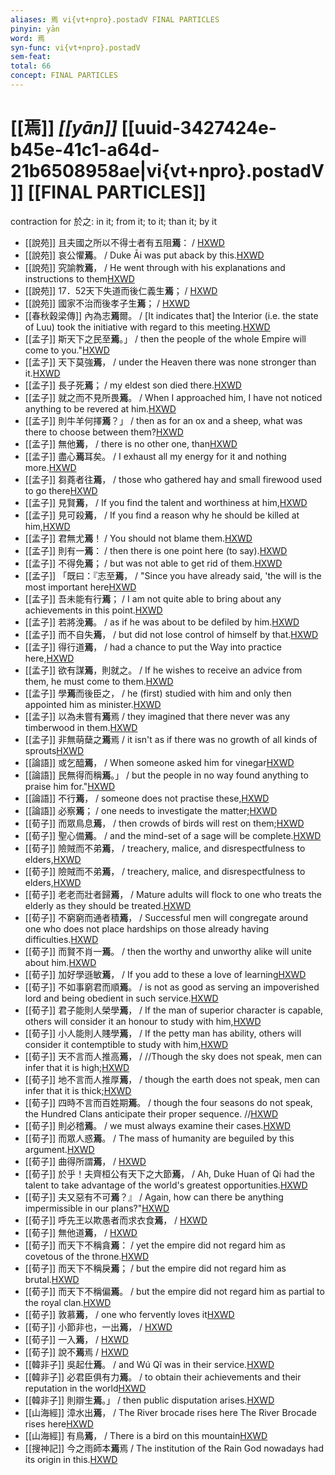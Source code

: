```yaml
---
aliases: 焉 vi{vt+npro}.postadV FINAL PARTICLES
pinyin: yān
word: 焉
syn-func: vi{vt+npro}.postadV
sem-feat: 
total: 66
concept: FINAL PARTICLES 
---
```

# [[焉]] *[[yān]]*  [[uuid-3427424e-b45e-41c1-a64d-21b6508958ae|vi{vt+npro}.postadV]] [[FINAL PARTICLES]]
contraction for 於之: in it; from it; to it; than it; by it
 - [[說苑]] 且夫國之所以不得士者有五阻**焉**： / [HXWD](https://hxwd.org/textview.html?location=CH1a0907_CHANT_001-18a.34)
 - [[說苑]] 哀公懼**焉**。 / Duke Āi was put aback by this.[HXWD](https://hxwd.org/textview.html?location=CH1a0907_CHANT_001-5a.16)
 - [[說苑]] 究諭教**焉**， / He went through with his explanations and instructions to them[HXWD](https://hxwd.org/textview.html?location=CH1a0907_CHANT_001-7a.21)
 - [[說苑]] 17．52天下失道而後仁義生**焉**； / [HXWD](https://hxwd.org/textview.html?location=CH1a0907_CHANT_017-46a.2)
 - [[說苑]] 國家不治而後孝子生**焉**； / [HXWD](https://hxwd.org/textview.html?location=CH1a0907_CHANT_017-46a.3)
 - [[春秋穀梁傳]] 內為志**焉**爾。 / [It indicates that] the Interior (i.e. the state of Luu) took the initiative with regard to this meeting.[HXWD](https://hxwd.org/textview.html?location=KR1e0008_tls_001-3a.5)
 - [[孟子]] 斯天下之民至**焉**。」 / then the people of the whole Empire will come to you."[HXWD](https://hxwd.org/textview.html?location=KR1h0001_tls_001-12a.1)
 - [[孟子]] 天下莫強**焉**， / under the Heaven there was none stronger than it.[HXWD](https://hxwd.org/textview.html?location=KR1h0001_tls_001-18a.4)
 - [[孟子]] 長子死**焉**； / my eldest son died there.[HXWD](https://hxwd.org/textview.html?location=KR1h0001_tls_001-18a.8)
 - [[孟子]] 就之而不見所畏**焉**。 / When I approached him, I have not noticed anything to be revered at him.[HXWD](https://hxwd.org/textview.html?location=KR1h0001_tls_001-21a.6)
 - [[孟子]] 則牛羊何擇**焉**？」 / then as for an ox and a sheep, what was there to choose between them?[HXWD](https://hxwd.org/textview.html?location=KR1h0001_tls_001-39a.1)
 - [[孟子]] 無他**焉**， / there is no other one, than[HXWD](https://hxwd.org/textview.html?location=KR1h0001_tls_001-47a.13)
 - [[孟子]] 盡心**焉**耳矣。 / I exhaust all my energy for it and nothing more.[HXWD](https://hxwd.org/textview.html?location=KR1h0001_tls_001-5a.4)
 - [[孟子]] 芻蕘者往**焉**， / those who gathered hay and small firewood used to go there[HXWD](https://hxwd.org/textview.html?location=KR1h0001_tls_002-18a.4)
 - [[孟子]] 見賢**焉**， / If you find the talent and worthiness at him,[HXWD](https://hxwd.org/textview.html?location=KR1h0001_tls_002-48a.13)
 - [[孟子]] 見可殺**焉**， / If you find a reason why he should be killed at him,[HXWD](https://hxwd.org/textview.html?location=KR1h0001_tls_002-48a.29)
 - [[孟子]] 君無尤**焉**！ / You should not blame them.[HXWD](https://hxwd.org/textview.html?location=KR1h0001_tls_002-59a.15)
 - [[孟子]] 則有一**焉**： / then there is one point here (to say).[HXWD](https://hxwd.org/textview.html?location=KR1h0001_tls_002-61a.5)
 - [[孟子]] 不得免**焉**； / but was not able to get rid of them.[HXWD](https://hxwd.org/textview.html?location=KR1h0001_tls_002-65a.6)
 - [[孟子]] 「既曰：『志至**焉**， / "Since you have already said, 'the will is the most important here[HXWD](https://hxwd.org/textview.html?location=KR1h0001_tls_003-15a.2)
 - [[孟子]] 吾未能有行**焉**； / I am not quite able to bring about any achievements in this point.[HXWD](https://hxwd.org/textview.html?location=KR1h0001_tls_003-28a.20)
 - [[孟子]] 若將浼**焉**。 / as if he was about to be defiled by him.[HXWD](https://hxwd.org/textview.html?location=KR1h0001_tls_003-41a.14)
 - [[孟子]] 而不自失**焉**， / but did not lose control of himself by that.[HXWD](https://hxwd.org/textview.html?location=KR1h0001_tls_003-41a.31)
 - [[孟子]] 得行道**焉**， / had a chance to put the Way into practice here,[HXWD](https://hxwd.org/textview.html?location=KR1h0001_tls_003-7a.4)
 - [[孟子]] 欲有謀**焉**，則就之。 / If he wishes to receive an advice from them, he must come to them.[HXWD](https://hxwd.org/textview.html?location=KR1h0001_tls_004-13a.24)
 - [[孟子]] 學**焉**而後臣之， / he (first) studied with him and only then appointed him as minister.[HXWD](https://hxwd.org/textview.html?location=KR1h0001_tls_004-13a.28)
 - [[孟子]] 以為未嘗有**焉**焉 / they imagined that there never was any timberwood in them.[HXWD](https://hxwd.org/textview.html?location=KR1h0001_tls_011-31a.13)
 - [[孟子]] 非無萌蘖之**焉**焉 / it isn't as if there was no growth of all kinds of sprouts[HXWD](https://hxwd.org/textview.html?location=KR1h0001_tls_011-31a.9)
 - [[論語]] 或乞醯**焉**， / When someone asked him for vinegar[HXWD](https://hxwd.org/textview.html?location=KR1h0004_tls_005-27a.4)
 - [[論語]] 民無得而稱**焉**。」 / but the people in no way found anything to praise him for."[HXWD](https://hxwd.org/textview.html?location=KR1h0004_tls_008-2a.1)
 - [[論語]] 不行**焉**， / someone does not practise these,[HXWD](https://hxwd.org/textview.html?location=KR1h0004_tls_014-2a.3)
 - [[論語]] 必察**焉**； / one needs to investigate the matter;[HXWD](https://hxwd.org/textview.html?location=KR1h0004_tls_015-28a.4)
 - [[荀子]] 而眾鳥息**焉**， / then crowds of birds will rest on them;[HXWD](https://hxwd.org/textview.html?location=KR3a0002_tls_001-5a.26)
 - [[荀子]] 聖心備**焉**。 / and the mind-set of a sage will be complete.[HXWD](https://hxwd.org/textview.html?location=KR3a0002_tls_001-6a.8)
 - [[荀子]] 險賊而不弟**焉**，
                     / treachery, malice, and disrespectfulness to elders,[HXWD](https://hxwd.org/textview.html?location=KR3a0002_tls_002-11a.11)
 - [[荀子]] 險賊而不弟**焉**，
                     / treachery, malice, and disrespectfulness to elders,[HXWD](https://hxwd.org/textview.html?location=KR3a0002_tls_002-11a.11)
 - [[荀子]] 老老而壯者歸**焉**，
                     / Mature adults will flock to one who treats the elderly as they should be treated.[HXWD](https://hxwd.org/textview.html?location=KR3a0002_tls_002-11a.14)
 - [[荀子]] 不窮窮而通者積**焉**，
                     / Successful men will congregate around one who does not place hardships on those already having difficulties.[HXWD](https://hxwd.org/textview.html?location=KR3a0002_tls_002-11a.15)
 - [[荀子]] 而賢不肖一**焉**。
                     / then the worthy and unworthy alike will unite about him.[HXWD](https://hxwd.org/textview.html?location=KR3a0002_tls_002-11a.17)
 - [[荀子]] 加好學遜敏**焉**，
                     / If you add to these a love of learning[HXWD](https://hxwd.org/textview.html?location=KR3a0002_tls_002-11a.4)
 - [[荀子]] 不如事窮君而順**焉**。
                     / is not as good as serving an impoverished lord and being obedient in such service.[HXWD](https://hxwd.org/textview.html?location=KR3a0002_tls_002-5a.14)
 - [[荀子]] 君子能則人榮學**焉**，
                     / If the man of superior character is capable, others will consider it an honour to study with him,[HXWD](https://hxwd.org/textview.html?location=KR3a0002_tls_003-3a.13)
 - [[荀子]] 小人能則人賤學**焉**，
                     / If the petty man has ability, others will consider it contemptible to study with him,[HXWD](https://hxwd.org/textview.html?location=KR3a0002_tls_003-3a.15)
 - [[荀子]] 天不言而人推高**焉**，
                     / //Though the sky does not speak, men can infer that it is high;[HXWD](https://hxwd.org/textview.html?location=KR3a0002_tls_003-9a.14)
 - [[荀子]] 地不言而人推厚**焉**，
                     / though the earth does not speak, men can infer that it is thick;[HXWD](https://hxwd.org/textview.html?location=KR3a0002_tls_003-9a.15)
 - [[荀子]] 四時不言而百姓期**焉**。
                     / though the four seasons do not speak, the Hundred Clans anticipate their proper sequence. //[HXWD](https://hxwd.org/textview.html?location=KR3a0002_tls_003-9a.16)
 - [[荀子]] 則必稽**焉**。
                     / we must always examine their cases.[HXWD](https://hxwd.org/textview.html?location=KR3a0002_tls_005-3a.9)
 - [[荀子]] 而眾人惑**焉**。
                     / The mass of humanity are beguiled by this argument.[HXWD](https://hxwd.org/textview.html?location=KR3a0002_tls_005-7a.5)
 - [[荀子]] 曲得所謂**焉**，
                     / [HXWD](https://hxwd.org/textview.html?location=KR3a0002_tls_005-9a.15)
 - [[荀子]] 於乎！夫齊桓公有天下之大節**焉**，
                     / Ah, Duke Huan of Qi had the talent to take advantage of the world's greatest opportunities.[HXWD](https://hxwd.org/textview.html?location=KR3a0002_tls_007-1a.23)
 - [[荀子]] 夫又惡有不可**焉**？』
                     / Again, how can there be anything impermissible in our plans?"[HXWD](https://hxwd.org/textview.html?location=KR3a0002_tls_008-11a.37)
 - [[荀子]] 呼先王以欺愚者而求衣食**焉**，
                     / [HXWD](https://hxwd.org/textview.html?location=KR3a0002_tls_008-13a.20)
 - [[荀子]] 無他道**焉**，
                     / [HXWD](https://hxwd.org/textview.html?location=KR3a0002_tls_008-15a.15)
 - [[荀子]] 而天下不稱貪**焉**：
                     / yet the empire did not regard him as covetous of the throne.[HXWD](https://hxwd.org/textview.html?location=KR3a0002_tls_008-1a.12)
 - [[荀子]] 而天下不稱戾**焉**；
                     / but the empire did not regard him as brutal.[HXWD](https://hxwd.org/textview.html?location=KR3a0002_tls_008-1a.15)
 - [[荀子]] 而天下不稱偏**焉**。
                     / but the empire did not regard him as partial to the royal clan.[HXWD](https://hxwd.org/textview.html?location=KR3a0002_tls_008-1a.19)
 - [[荀子]] 敦慕**焉**，
                     / one who fervently loves it[HXWD](https://hxwd.org/textview.html?location=KR3a0002_tls_008-7a.11)
 - [[荀子]] 小節非也，一出**焉**，
                     / [HXWD](https://hxwd.org/textview.html?location=KR3a0002_tls_009-6a.17)
 - [[荀子]] 一入**焉**，
                     / [HXWD](https://hxwd.org/textview.html?location=KR3a0002_tls_009-6a.18)
 - [[荀子]] 說不**焉**焉 / [HXWD](https://hxwd.org/textview.html?location=KR3a0002_tls_010-10a.12)
 - [[韓非子]] 吳起仕**焉**。 / and Wú Qǐ was in their service.[HXWD](https://hxwd.org/textview.html?location=KR3c0005_tls_022-64a.3)
 - [[韓非子]] 必君臣俱有力**焉**。 / to obtain their achievements and their reputation in the world[HXWD](https://hxwd.org/textview.html?location=KR3c0005_tls_037-25a.3)
 - [[韓非子]] 則辯生**焉**。」 / then public disputation arises.[HXWD](https://hxwd.org/textview.html?location=KR3c0005_tls_041-9a.9)
 - [[山海經]] 漳水出**焉**， / The River brocade rises here The River Brocade rises here[HXWD](https://hxwd.org/textview.html?location=KR3l0090_tls_003-65a.16)
 - [[山海經]] 有鳥**焉**， / There is a bird on this mountain[HXWD](https://hxwd.org/textview.html?location=KR3l0090_tls_003-65a.5)
 - [[搜神記]] 今之雨師本**焉**焉 / The institution of the Rain God nowadays had its origin in this.[HXWD](https://hxwd.org/textview.html?location=KR3l0099_tls_001-2a.15)